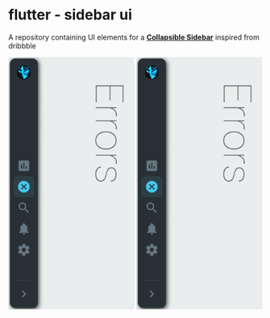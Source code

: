 # flutter - sidebar ui

A repository containing UI elements for a **[Collapsible Sidebar](https://dribbble.com/shots/5787044-sidebar-icons)** inspired from dribbble

<img src="https://github.com/hauntarl/hauntarl/blob/master/floating-sidebar/tap-gestures.gif" width="250"> <img src="https://github.com/hauntarl/hauntarl/blob/master/floating-sidebar/drag-gestures.gif" width="250">
